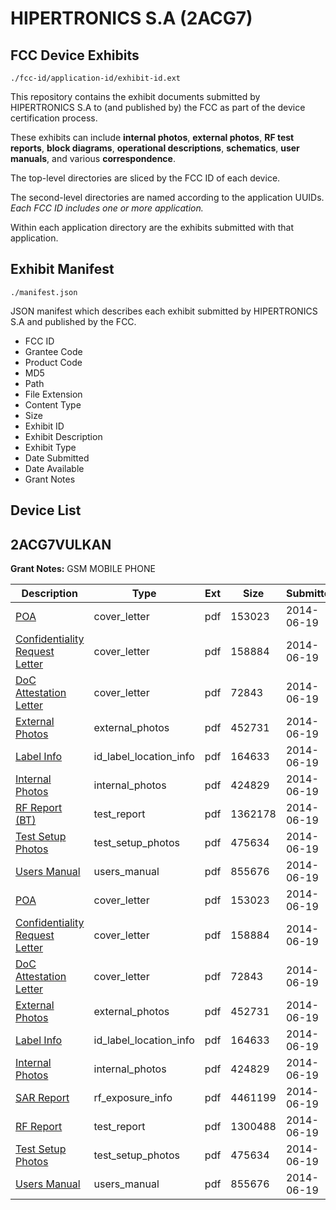 # HIPERTRONICS S.A (2ACG7)
## FCC Device Exhibits

```
./fcc-id/application-id/exhibit-id.ext
```

This repository contains the exhibit documents submitted by HIPERTRONICS S.A to (and published by) the FCC as part of the device certification process.

These exhibits can include **internal photos**, **external photos**, **RF test reports**, **block diagrams**, **operational descriptions**, **schematics**, **user manuals**, and various **correspondence**.

The top-level directories are sliced by the FCC ID of each device.

The second-level directories are named according to the application UUIDs. *Each FCC ID includes one or more application.*

Within each application directory are the exhibits submitted with that application. 

## Exhibit Manifest

```
./manifest.json
```

JSON manifest which describes each exhibit submitted by HIPERTRONICS S.A and published by the FCC.

- FCC ID
- Grantee Code
- Product Code
- MD5
- Path
- File Extension
- Content Type
- Size
- Exhibit ID
- Exhibit Description
- Exhibit Type
- Date Submitted
- Date Available
- Grant Notes

## Device List
## 2ACG7VULKAN
**Grant Notes:** GSM MOBILE PHONE

| Description | Type | Ext | Size | Submitted | Available |
| ----------- | ---- | --- | ---- | --------- | --------- |
| [POA](2ACG7VULKAN/409f3ac72d45b99e3a225e98662ebc22/2300826.pdf) | cover_letter | pdf | 153023 | 2014-06-19 | 2014-06-20 |
| [Confidentiality Request Letter](2ACG7VULKAN/409f3ac72d45b99e3a225e98662ebc22/2300827.pdf) | cover_letter | pdf | 158884 | 2014-06-19 | 2014-06-20 |
| [DoC Attestation Letter](2ACG7VULKAN/409f3ac72d45b99e3a225e98662ebc22/2300828.pdf) | cover_letter | pdf | 72843 | 2014-06-19 | 2014-06-20 |
| [External Photos](2ACG7VULKAN/409f3ac72d45b99e3a225e98662ebc22/2300834.pdf) | external_photos | pdf | 452731 | 2014-06-19 | 2014-06-20 |
| [Label Info](2ACG7VULKAN/409f3ac72d45b99e3a225e98662ebc22/2300836.pdf) | id_label_location_info | pdf | 164633 | 2014-06-19 | 2014-06-20 |
| [Internal Photos](2ACG7VULKAN/409f3ac72d45b99e3a225e98662ebc22/2300835.pdf) | internal_photos | pdf | 424829 | 2014-06-19 | 2014-06-20 |
| [RF Report (BT)](2ACG7VULKAN/409f3ac72d45b99e3a225e98662ebc22/2300838.pdf) | test_report | pdf | 1362178 | 2014-06-19 | 2014-06-20 |
| [Test Setup Photos](2ACG7VULKAN/409f3ac72d45b99e3a225e98662ebc22/2300839.pdf) | test_setup_photos | pdf | 475634 | 2014-06-19 | 2014-06-20 |
| [Users Manual](2ACG7VULKAN/409f3ac72d45b99e3a225e98662ebc22/2300837.pdf) | users_manual | pdf | 855676 | 2014-06-19 | 2014-06-20 |
| [POA](2ACG7VULKAN/81d6df8d7e68f31f88cc168b9a2cd79f/2300826.pdf) | cover_letter | pdf | 153023 | 2014-06-19 | 2014-06-20 |
| [Confidentiality Request Letter](2ACG7VULKAN/81d6df8d7e68f31f88cc168b9a2cd79f/2300827.pdf) | cover_letter | pdf | 158884 | 2014-06-19 | 2014-06-20 |
| [DoC Attestation Letter](2ACG7VULKAN/81d6df8d7e68f31f88cc168b9a2cd79f/2300828.pdf) | cover_letter | pdf | 72843 | 2014-06-19 | 2014-06-20 |
| [External Photos](2ACG7VULKAN/81d6df8d7e68f31f88cc168b9a2cd79f/2300834.pdf) | external_photos | pdf | 452731 | 2014-06-19 | 2014-06-20 |
| [Label Info](2ACG7VULKAN/81d6df8d7e68f31f88cc168b9a2cd79f/2300836.pdf) | id_label_location_info | pdf | 164633 | 2014-06-19 | 2014-06-20 |
| [Internal Photos](2ACG7VULKAN/81d6df8d7e68f31f88cc168b9a2cd79f/2300835.pdf) | internal_photos | pdf | 424829 | 2014-06-19 | 2014-06-20 |
| [SAR Report](2ACG7VULKAN/81d6df8d7e68f31f88cc168b9a2cd79f/2300855.pdf) | rf_exposure_info | pdf | 4461199 | 2014-06-19 | 2014-06-20 |
| [RF Report](2ACG7VULKAN/81d6df8d7e68f31f88cc168b9a2cd79f/2300853.pdf) | test_report | pdf | 1300488 | 2014-06-19 | 2014-06-20 |
| [Test Setup Photos](2ACG7VULKAN/81d6df8d7e68f31f88cc168b9a2cd79f/2300839.pdf) | test_setup_photos | pdf | 475634 | 2014-06-19 | 2014-06-20 |
| [Users Manual](2ACG7VULKAN/81d6df8d7e68f31f88cc168b9a2cd79f/2300837.pdf) | users_manual | pdf | 855676 | 2014-06-19 | 2014-06-20 |
